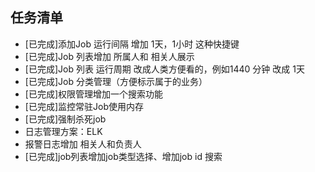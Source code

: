 ## 任务清单
* [已完成]添加Job 运行间隔 增加 1天，1小时 这种快捷键
* [已完成]Job 列表增加 所属人和 相关人展示
* [已完成]Job 列表 运行周期 改成人类方便看的，例如1440 分钟 改成 1天
* [已完成]Job 分类管理（方便标示属于的业务）
* [已完成]权限管理增加一个搜索功能
* [已完成]监控常驻Job使用内存
* [已完成]强制杀死job
* 日志管理方案：ELK
* 报警日志增加 相关人和负责人
* [已完成]job列表增加job类型选择、增加job id 搜索